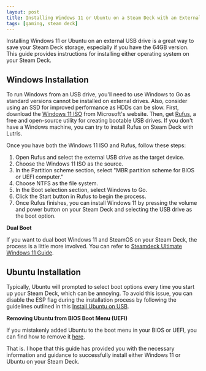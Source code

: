 ```yaml
---
layout: post
title: Installing Windows 11 or Ubuntu on a Steam Deck with an External USB Drive
tags: [gaming, steam deck]
---
```


Installing Windows 11 or Ubuntu on an external USB drive is a great way to save your Steam Deck storage, especially if you have the 64GB version. This guide provides instructions for installing either operating system on your Steam Deck.

## Windows Installation

To run Windows from an USB drive, you'll need to use Windows to Go as standard versions cannot be installed on external drives. Also, consider using an SSD for improved performance as HDDs can be slow. First, download the [Windows 11 ISO](https://www.microsoft.com/en-us/software-download/windows11) from Microsoft's website. Then, get [Rufus](https://rufus.ie/), a free and open-source utility for creating bootable USB drives. If you don't have a Windows machine, you can try to install Rufus on Steam Deck with Lutris.

Once you have both the Windows 11 ISO and Rufus, follow these steps:

1. Open Rufus and select the external USB drive as the target device.
2. Choose the Windows 11 ISO as the source.
3. In the Partition scheme section, select "MBR partition scheme for BIOS or UEFI computer."
4. Choose NTFS as the file system.
5. In the Boot selection section, select Windows to Go.
6. Click the Start button in Rufus to begin the process.
7. Once Rufus finishes, you can install Windows 11 by pressing the volume and power button on your Steam Deck and selecting the USB drive as the boot option.

**Dual Boot**

If you want to dual boot Windows 11 and SteamOS on your Steam Deck, the process is a little more involved. You can refer to [Steamdeck Ultimate Windows 11 Guide](https://github.com/baldsealion/Steamdeck-Ultimate-Windows11-Guide/wiki).

## Ubuntu Installation

Typically, Ubuntu will prompted to select boot options every time you start up your Steam Deck, which can be annoying. To avoid this issue, you can disable the ESP flag during the installation process by following the guidelines outlined in this [Install Ubuntu on USB](https://itsfoss.com/intsall-ubuntu-on-usb/).

**Removing Ubuntu from BIOS Boot Menu (UEFI)**

If you mistakenly added Ubuntu to the boot menu in your BIOS or UEFI, you can find how to remove it [here](https://askubuntu.com/questions/63610/how-do-i-remove-ubuntu-in-the-bios-boot-menu-uefi).

That is. I hope that this guide has provided you with the necessary information and guidance to successfully install either Windows 11 or Ubuntu on your Steam Deck.

